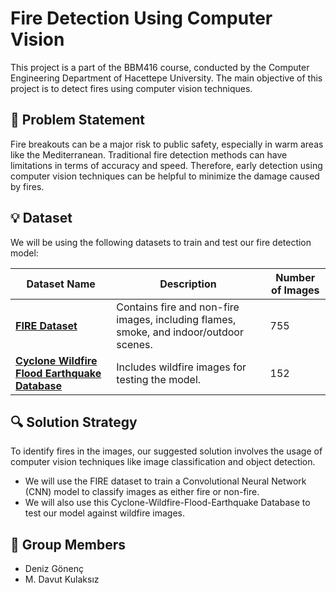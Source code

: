 # Fire Detection Using Computer Vision

This project is a part of the BBM416 course, conducted by the Computer Engineering Department of Hacettepe University. The main objective of this project is to detect fires using computer vision techniques.

## 🚀 Problem Statement

Fire breakouts can be a major risk to public safety, especially in warm areas like the Mediterranean. Traditional fire detection methods can have limitations in terms of accuracy and speed. Therefore, early detection using computer vision techniques can be helpful to minimize the damage caused by fires.

## 💡 Dataset

We will be using the following datasets to train and test our fire detection model:

| Dataset Name | Description | Number of Images |
| --- | --- | --- |
| [**FIRE Dataset**](https://www.kaggle.com/datasets/phylake1337/fire-dataset) | Contains fire and non-fire images, including flames, smoke, and indoor/outdoor scenes. | 755 |
| [**Cyclone Wildfire Flood Earthquake Database**](https://www.kaggle.com/datasets/rupakroy/cyclone-wildfire-flood-earthquake-database) | Includes wildfire images for testing the model. | 152 |

## 🔍 Solution Strategy

To identify fires in the images, our suggested solution involves the usage of computer vision techniques like image classification and object detection.

- We will use the FIRE dataset to train a Convolutional Neural Network (CNN) model to classify images as either fire or non-fire.
- We will also use this Cyclone-Wildfire-Flood-Earthquake Database to test our model against wildfire images.

## 👥 Group Members

- Deniz Gönenç
- M. Davut Kulaksız
